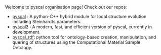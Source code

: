 Welcome to pyscal organisation page! Check out our repos:

- [pyscal](https://github.com/pyscal/pyscal) : A python-C++ hybrid module for local structure evolution including Steinhardts parameters.
- [pyscal3](github.com/pyscal/pyscal3) : A modern, fast, and efficient version of pyscal, currently in development.
- [pyscal_rdf](github.com/pyscal/pyscal_rdf): python tool for ontology-based creation, manipulation, and quering of structures using the Computational Material Sample Ontology.


